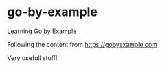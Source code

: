 # go-by-example
Learning Go by Example

Following the content from https://gobyexample.com

Very usefull stuff!
